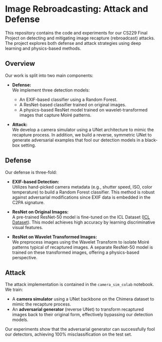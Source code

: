# Image Rebroadcasting: Attack and Defense

This repository contains the code and experiments for our CS229 Final Project on detecting and mitigating image recapture (rebroadcast) attacks. The project explores both defense and attack strategies using deep learning and physics-based methods.

## Overview

Our work is split into two main components:

- **Defense:**  
  We implement three detection models:
  - An EXIF-based classifier using a Random Forest.
  - A ResNet-based classifier trained on original images.
  - A physics-based ResNet model trained on wavelet-transformed images that capture Moiré patterns.
  
- **Attack:**  
  We develop a camera simulator using a UNet architecture to mimic the recapture process. In addition, we build a reverse, symmetric UNet to generate adversarial examples that fool our detection models in a black-box setting.

## Defense

Our defense is three-fold:

- **EXIF-based Detection:**  
  Utilizes hand-picked camera metadata (e.g., shutter speed, ISO, color temperature) to build a Random Forest classifier. This method is robust against adversarial modifications since EXIF data is embedded in the C2PA signature.

- **ResNet on Original Images:**  
  A pre-trained ResNet-50 model is fine-tuned on the ICL Dataset ([ICL Dataset](https://www.commsp.ee.ic.ac.uk/~pld/research/Rewind/Recapture/)). This model achieves high accuracy by learning discriminative visual features.

- **ResNet on Wavelet Transformed Images:**  
  We preprocess images using the Wavelet Transform to isolate Moiré patterns typical of recaptured images. A separate ResNet-50 model is trained on these transformed images, offering a physics-based perspective.

## Attack

The attack implementation is contained in the `camera_sim_colab` notebook. We train:

- A **camera simulator** using a UNet backbone on the Chimera dataset to mimic the recapture process.
- An **adversarial generator** (reverse UNet) to transform recaptured images back to their original form, effectively bypassing our detection models.

Our experiments show that the adversarial generator can successfully fool our detectors, achieving 100% misclassification on the test set.

